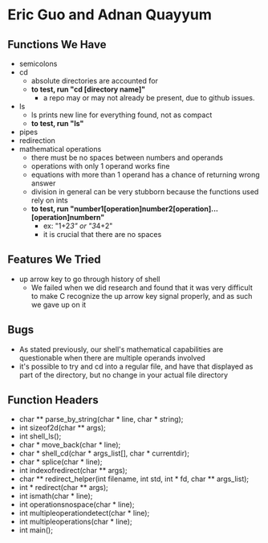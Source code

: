 # Eric Guo and Adnan Quayyum

## Functions We Have
- semicolons
- cd
  - absolute directories are accounted for
  - **to test, run "cd [directory name]"**
    - a repo may or may not already be present, due to github issues.
- ls
  - ls prints new line for everything found, not as compact
  - **to test, run "ls"**
- pipes
- redirection
- mathematical operations
  - there must be no spaces between numbers and operands
  - operations with only 1 operand works fine
  - equations with more than 1 operand has a chance of returning wrong answer
  - division in general can be very stubborn because the functions used rely on ints
  - **to test, run "number1[operation]number2[operation]...[operation]numbern"**
    - ex: "1+2*3" or "3*4+2"
    - it is crucial that there are no spaces

## Features We Tried
- up arrow key to go through history of shell
  - We failed when we did research and found that it was very difficult to make C recognize the up arrow key signal properly, and as such we gave up on it

## Bugs
- As stated previously, our shell's mathematical capabilities are questionable when there are multiple operands involved
- it's possible to try and cd into a regular file, and have that displayed as part of the directory, but no change in your actual file directory

## Function Headers
- char ** parse_by_string(char * line, char * string);
- int sizeof2d(char ** args);
- int shell_ls();
- char * move_back(char * line);
- char * shell_cd(char * args_list[], char * currentdir);
- char * splice(char * line);
- int indexofredirect(char ** args);
- char ** redirect_helper(int filename, int std, int * fd, char ** args_list);
- int * redirect(char ** args);
- int ismath(char * line);
- int operationsnospace(char * line);
- int multipleoperationdetect(char * line);
- int multipleoperations(char * line);
- int main(); 
